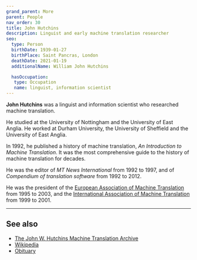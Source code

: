 ```yaml
---
grand_parent: More
parent: People
nav_order: 30
title: John Hutchins
description: Linguist and early machine translation researcher
seo:
  type: Person
  birthDate: 1939-01-27
  birthPlace: Saint Pancras, London
  deathDate: 2021-01-19
  additionalName: William John Hutchins

  hasOccupation:
   type: Occupation
   name: linguist, information scientist
---
```


**John Hutchins** was a linguist and information scientist who researched machine translation.

He studied at the University of Nottingham and the University of East Anglia.
He worked at Durham University, the University of Sheffield and the University of East Anglia.

In 1992, he published a history of machine translation, *An Introduction to Machine Translation*.
It was the most comprehensive guide to the history of machine translation for decades.

He was the editor of *MT News International* from 1992 to 1997, and of *Compendium of translation software* from 1992 to 2012.

He was the president of the [European Association of Machine Translation](/../associations/eamt.md) from 1995 to 2003,
and the [International Association of Machine Translation](/../associations/iamt.md) from 1999 to 2001.

---

## See also

- [The John W. Hutchins Machine Translation Archive](https://mt-archive.net/)
- [Wikipedia](https://en.wikipedia.org/wiki/W._John_Hutchins)
- [Obituary](https://eamt.org/2021/05/13/obituary-w-john-hutchins-librarian-and-historian-of-machine-translation/)
